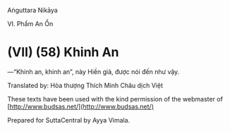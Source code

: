  

Aṅguttara Nikāya

VI. Phẩm An Ổn

# (VII) (58) Khinh An

—“Khinh an, khinh an”, này Hiền giả, được nói đến như vậy.

Translated by: Hòa thượng Thích Minh Châu dịch Việt

These texts have been used with the kind permission of the webmaster of [http://www.budsas.net/](http://www.budsas.net/)

Prepared for SuttaCentral by Ayya Vimala.